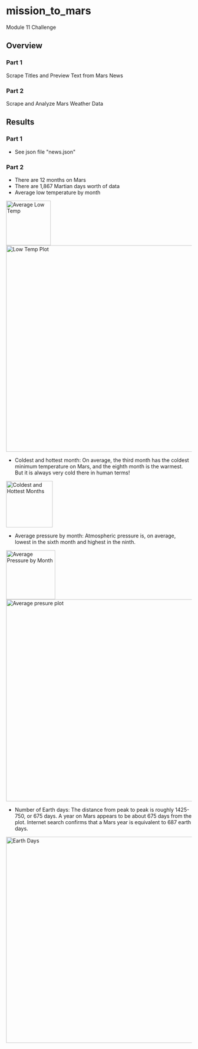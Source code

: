 # mission_to_mars
Module 11 Challenge
## Overview
### Part 1
Scrape Titles and Preview Text from Mars News
### Part 2
Scrape and Analyze Mars Weather Data
## Results
### Part 1
- See json file "news.json"
### Part 2
- There are 12 months on Mars
- There are 1,867 Martian days worth of data
- Average low temperature by month
<img width="121" alt="Average Low Temp" src="https://user-images.githubusercontent.com/114355199/219869406-e7742ed6-6bf9-40fa-9b19-d5cc75158617.png">
<img width="560" alt="Low Temp Plot" src="https://user-images.githubusercontent.com/114355199/219869532-39061716-c007-4eed-9912-4e30a49be0ee.png">

- Coldest and hottest month:
On average, the third month has the coldest minimum temperature on Mars, and the eighth month is the warmest. But it is always very cold there in human terms!

<img width="126" alt="Coldest and Hottest Months" src="https://user-images.githubusercontent.com/114355199/219869635-ecee24b9-5f8e-4492-84f2-15d3b7035674.png">

- Average pressure by month: Atmospheric pressure is, on average, lowest in the sixth month and highest in the ninth.
<img width="133" alt="Average Pressure by Month" src="https://user-images.githubusercontent.com/114355199/219869761-fd05f6b9-fb62-465e-9a16-fda87f5a9f53.png">

<img width="548" alt="Average presure plot" src="https://user-images.githubusercontent.com/114355199/219869815-a084fa4a-458e-4ea7-8869-1ed094d49426.png">

- Number of Earth days: The distance from peak to peak is roughly 1425-750, or 675 days. A year on Mars appears to be about 675 days from the plot. Internet search confirms that a Mars year is equivalent to 687 earth days.
<img width="559" alt="Earth Days" src="https://user-images.githubusercontent.com/114355199/219869922-968d449a-0569-4d9e-82c1-fe9d2fb77c8c.png">
